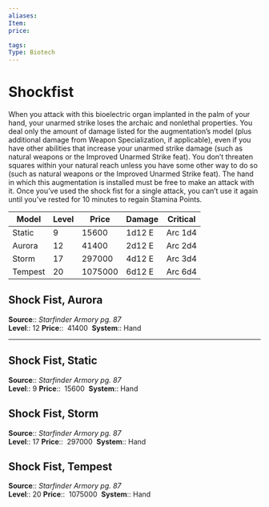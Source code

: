 ```yaml
---
aliases: 
Item:
price:  

tags: 
Type: Biotech
---
```


# Shockfist

When you attack with this bioelectric organ implanted in the palm of your hand, your unarmed strike loses the archaic and nonlethal properties. You deal only the amount of damage listed for the augmentation’s model (plus additional damage from Weapon Specialization, if applicable), even if you have other abilities that increase your unarmed strike damage (such as natural weapons or the Improved Unarmed Strike feat). You don’t threaten squares within your natural reach unless you have some other way to do so (such as natural weapons or the Improved Unarmed Strike feat). The hand in which this augmentation is installed must be free to make an attack with it. Once you’ve used the shock fist for a single attack, you can’t use it again until you’ve rested for 10 minutes to regain Stamina Points.

| Model   | Level | Price     | Damage | Critical |
|---------|-------|-----------|--------|----------|
| Static  | 9     | 15600    | 1d12 E | Arc 1d4  |
| Aurora  | 12    | 41400    | 2d12 E | Arc 2d4  |
| Storm   | 17    | 297000   | 4d12 E | Arc 3d4  |
| Tempest | 20    | 1075000 | 6d12 E | Arc 6d4  |

## Shock Fist, Aurora

**Source**:: _Starfinder Armory pg. 87_  
**Level**:: 12
**Price**::  41400 
**System**:: Hand  
  

---

## Shock Fist, Static

**Source**:: _Starfinder Armory pg. 87_  
**Level**:: 9
**Price**::  15600 
**System**:: Hand  
  

## Shock Fist, Storm

**Source**:: _Starfinder Armory pg. 87_  
**Level**:: 17
**Price**::  297000 
**System**:: Hand  
  

## Shock Fist, Tempest

**Source**:: _Starfinder Armory pg. 87_  
**Level**:: 20
**Price**::  1075000 
**System**:: Hand
